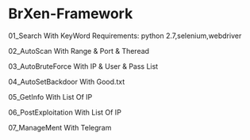 # BrXen-Framework

01_Search With KeyWord
Requirements: python 2.7,selenium,webdriver

02_AutoScan With Range & Port & Theread

03_AutoBruteForce With IP & User & Pass List

04_AutoSetBackdoor With Good.txt

05_GetInfo With List Of IP

06_PostExploitation With List Of IP

07_ManageMent With Telegram
